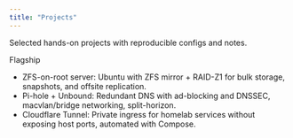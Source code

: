 ```yaml
---
title: "Projects"
---
```


Selected hands-on projects with reproducible configs and notes.

Flagship

- ZFS-on-root server: Ubuntu with ZFS mirror + RAID-Z1 for bulk storage, snapshots, and offsite replication.
- Pi-hole + Unbound: Redundant DNS with ad-blocking and DNSSEC, macvlan/bridge networking, split-horizon.
- Cloudflare Tunnel: Private ingress for homelab services without exposing host ports, automated with Compose.

